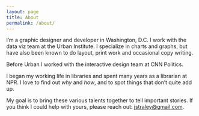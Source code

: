 ```yaml
---
layout: page
title: About
permalink: /about/
---
```



I’m a graphic designer and developer in Washington, D.C. I work with the data viz team at the Urban Institute. I specialize in charts and graphs, but have also been known to do layout, print work and occasional copy writing.

Before Urban I worked with the interactive design team at CNN Politics. 

I began my working life in libraries and spent many years as a librarian at NPR. I love to find out *why* and *how*, and to spot things that don’t quite add up.

My goal is to bring these various talents together to tell important stories. If you think I could help with yours, please reach out: jstraley@gmail.com.
